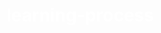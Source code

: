 # learning-process

<!DOCTYPE html>

<html lang="en-TR">

<head>
    <title>oguztarlaci_music</title>
    <meta name="viewport" content="width=device-width, initial.scale=1.0">
    <style>
        body {background-image: url("./photograps/bg3.jpg");
        background-size: cover;
        background-attachment: fixed; }
        p {color: rgb(172, 172, 204); font-size: 105%;
        }
        h1 {color: rgb(255, 255, 255);}
        h2{color: rgb(157, 157, 167);}
        h3{color: rgb(211, 211, 255);}
        pre {color: rgb(172, 172, 204);}
        table{background-color: black;}
        th{text-align: center;
        font-family: cursive;
        font-size: large;
        color: white;}
        td{color: rgb(207, 204, 204);
        text-align: center;
        font-family: serif;}
        table,th,td{border: 2px solid white;
        border-collapse: collapse;
        padding: 8px;}
        ol,ul{color: white;}

    </style>
</head>


<!--lets start-->


<body>

    <h1 id="topHeader" style="text-align: center;color: rgb(153, 116, 201);"> OĞUZHAN TARLACI OFFICIALLY WEBSİTE</h1>
    <h3>Everything about music</h3>
    
    <p title="nothiiiiing here"> <strong>Hello everyone</strong>, this is my first try of html programming.
     Dont forget to subsc..Sorry thats another days topic.
     Yet i ll add my Youtube link because there is no reason to not to. 
     Or i just want that way. Anyway just please go jump to next paragraph </p>

        <hr>
    <p><a href="#jstry">Click here to go down to buttons</a></p><hr>
    <p title="dont dare to click">Now i just want you to calm down and click 
        <a  href="https://www.youtube.com/watch?v=cIewEk-0_V0&t=19s" target="_blank">
             <b> <mark> right here <mark> </b> </a> </p>
    <br><hr>
    
    
    <p title="nothing to see here" style="background-color: rgb(0, 0, 0);" >
     Almost forgotten... Here is a photo from me to make your day better
     Just make sure not to look at more than 10 secs. I wouldnt want you
     to get hypnotized </p>
        
    <div style="background-color: black; padding: 15px;"> 
    <img src="C:\Users\DELL-PC\Desktop\html exercises\photograps\1500x500.jpg" 
    alt="pure beauty" width="700" height="250">
    <p><cite>Fluteİstanbul</cite> by <a href="https://www.instagram.com/oguzhantarlaci_music/" target="_blank"> 
    <strong>Oğuzhan Tarlacı</strong> </a> </p> </div><hr>

<pre style="font-size: 105%;">Im tired of rules, so i will create my own paragraph rules from now one in this paragraph.
As you see i can add however much i want            spaces and 


line breaks without br element.
</pre><hr>
        
<pre style="font-size: 105%;">now i want to try some abbreviations.
for example <abbr title="Milliyetçi Hareket Partisi">MHP</abbr>  ,
<abbr title="İstanbul Yeni Yüzyıl Üniv.">İYYÜ</abbr>  , okay thanks thats
enough.</pre>

<p><video src="./videos/rains.mp4" title="biraz da sanat" controls width="300px"></video><br>
<cite style="font-size: 120%;">Rains of Castamere</cite> by 
<a href="https://www.youtube.com/watch?v=0pGNuY9-wYc" target="_blank">Oğuzhan Tarlacı</a></p>

<a href="#topHeader"> Here is a link for you to climb top</a>
<hr><hr><hr>

<!--CSS exercises-->


<h1>Lets try some CSS</h1>

<h2>Lets begin with some main stylings</h2>

<p id="p1"> <span style="color: black;background-color: rgb(221, 220, 220);font-weight: bolder;" >
Lorem ipsum dolor</span>  sit amet consectetur, adipisicing elit. Recusandae dolor,
nobis rem et ab doloribus nam, distinctio blanditiis sapiente quibusdam nihil.
Inventore aliquid, consectetur minima hic voluptate laudantium repellendus atque.
Lorem ipsum dolor sit, amet consectetur adipisicing elit. Ipsum numquam odio 
consectetur nam rerum et, aperiam aliquam voluptatibus. A, non! Dolores, 
illo natus aliquam nulla dicta facere cupiditate impedit tempore. Lorem ipsum dolor 
sit amet consecteturadipisicing elit. Error libero in quae impedit ab consequuntur
corporis magni illo illum eos est, ratione, doloremque tenetur itaque nihil
modi, harum doloribus assumenda!</p>

<p id="p2">Lorem ipsum dolor, sit amet consectetur adipisicing elit.
Id, earum assumenda. Sequi reprehenderit et nam quod! Quibusdam incidunt nobis, 
cumque alias minima suscipit accusamus aspernatur illo optio, laudantium voluptates fugit.
Lorem ipsum dolor sit amet consectetur adipisicing elit.
Impedit consectetur nulla aut voluptate odio aperiam incidunt, deleniti saepe
porro inventore eum veniam sequi voluptas mollitia commodi, vitae et blanditiis ratione.</p>


<p id="p3">Lorem ipsum dolor sit amet consectetur adipisicing elit. 
Eligendi ipsam, in pariatur eveniet vel nobis praesentium 
nemo earum excepturi iusto amet dignissimos aliquam? A, quis aliquid. 
Numquam voluptatum perferendis cupiditate?</p> 
<hr>
<h2>Now its time to try "imagemap", "table", and "list"...</h2>

<img src="./photograps/1500x500.jpg" alt="Fluteİstanbul" width="600" usemap="#Flute">

<map name="Flute">
    <area shape="poly" coords="235,140,270,130,400,65,700,20,238,150,270,120,400,55,700,10" 
    href="https://translate.google.com" 
    alt="google">
    <area shape="circle" coords="0,0,200" onclick="mesaj()">
</map>

<script>
    function mesaj () {
    alert("dont click every part you see")
    }
</script>

<br><hr>

<table>
    <caption style="background-color: white;"><strong>Marvel Cinematic Universe</strong></caption>
<tr>
  <th>Avengers</th>
  <th>X-Men</th>
  <th>Shield</th>
</tr>
<tr>
  <td>Ironman</td>
  <td>Wolverine</td>
  <td>Nick Fury</td>
</tr>
<tr>
  <td>Thor</td>
  <td>Deadpool</td>
  <td>Amanda Hill</td>
</tr>
<tr>
  <td>Hulk</td>
  <td>Storm</td>
  <td>Phil Coulson</td>
</tr>
</table>

<br><hr>

<ul style="list-style-type:disc">
  <li>Flute</li>
  <li>Guitar</li>
  <li>Viola</li>
  <li>Piano</li>
</ul>

<iframe src="https://www.instagram.com/oguzhantarlaci_music/" 
title="instagram account" frameborder="1" width="1327"></iframe>

<div> <p style="text-align: center;" > Because of a reason that i dont know yet, 
we couldnt connect to instagram for now.
But you can use the link anyway ;) </p>
     
<span>          
        <!-- Resim ve link gibi materyallerin konumları nasıl değiştiriliyor? --> 

    <a href="https://www.instagram.com/oguzhantarlaci_music/" 
    title="officially instagram" target="_blank" style="color: beige;font-size: 150%"> 
    oficially instagram</a>

</span>   

<br><br>

<button type="button" onclick="document.getElementById('deneme').innerHTML=Date()" > Whats date? </button>
<h3 id="deneme"></h3>
    
</div><hr>
    
<p id="jstry" >You can change this text with clicking the button below</p>

<button type="button" onclick="jsfunctiontry()" 
style="background-color: cornflowerblue ;color: black;border-width: 5px;border-color:rgb(255, 185, 185);">
im "the button" </button>
    
  
<button type="button" onclick="jsfunctiontry2()" 
style="background-color: cornflowerblue ;color: black;border-width: 5px;border-color:rgb(255, 185, 185);">
im another"the button" for changes on styling </button>
<script>
    function jsfunctiontry() {
        document.getElementById("jstry").innerHTML="as you see...";  
        }
    function jsfunctiontry2() {
        document.getElementById("jstry").style.fontSize="25px";
        }
</script>
<br><br><hr><hr>


<h2>EXERCİSES ON FORMS</h2>


<form action="" style="background-color: rgb(235, 233, 233);padding: 7px;">
  <fieldset>
  <legend>EDUCATION</legend>
  <label for="level">Level:</label>
  <select name="level" id="level" size="1">
    <option value="High School">High School</option>
    <option value="Bachelor" selected>Bachelor</option>  
    <option value="Phd">Phd</option>
  </select> <br><hr>
  <label for="input1">Okul</label > <br>
  <input type="text" id="input1" name="Okul"> <br><hr>
  <span><strong>choose your score</strong></span>
  <input type="radio" id="hscore" name="hscore" value="high">
  <label for="hscore">3.5-4.0</label>
  <input type="radio" id="mscore" name="mscore" value="middle">
  <label for="mscore">3.0-3.5</label>
  <input type="radio" id="lscore" name="lscore" value="low">
  <label for="lscore">2.5-3.0</label> <br><hr>
  <textarea name="textarea1" id="ta1" style="width: 170px;height: 75px;"></textarea>
  <input type="submit";button onclick="alert('Sent')" value="Onayla" > 
  <input type="reset">
  </fieldset>
</form>






</body>

